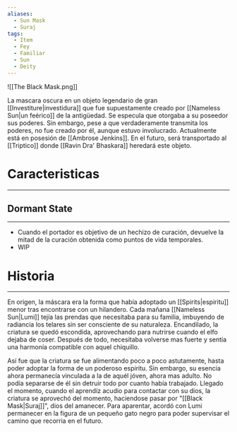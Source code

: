 ```yaml
---
aliases:
  - Sun Mask
  - Suraj
tags:
  - Item
  - Fey
  - Familiar
  - Sun
  - Deity
---
```

![[The Black Mask.png]]

La mascara oscura en un objeto legendario de gran [[Investiture|investidura]] que fue supuestamente creado por [[Nameless Sun|un feérico]] de la antigüedad. Se especula que otorgaba a su poseedor sus poderes. Sin embargo, pese a que verdaderamente transmita los poderes, no fue creado por él, aunque estuvo involucrado. Actualmente está en posesión de [[Ambrose Jenkins]]. En el futuro, será transportado al [[Triptico]] donde [[Ravin Dra' Bhaskara]] heredará este objeto.
# Caracteristicas
---
## Dormant State
---
- Cuando el portador es objetivo de un hechizo de curación, devuelve la mitad de la curación obtenida como puntos de vida temporales.
- WIP
# Historia
---
En origen, la máscara era la forma que había adoptado un [[Spirits|espiritu]] menor tras encontrarse con un hilandero. Cada mañana [[Nameless Sun|Lumi]] tejía las prendas que necesitaba para su familia, imbuyendo de radiancia los telares sin ser consciente de su naturaleza. Encandilado, la criatura se quedó escondida, aprovechando para nutrirse cuando el elfo dejaba de coser. Después de todo, necesitaba volverse mas fuerte y sentía una harmonía compatible con aquel chiquillo.

Así fue que la criatura se fue alimentando poco a poco astutamente, hasta poder adoptar la forma de un poderoso espiritu. Sin embargo, su esencia ahora permanecía vinculada a la de aquél jóven, ahora mas adulto. No podía separarse de él sin detruir todo por cuanto había trabajado. Llegado el momento, cuando el aprendíz acudio para contactar con su dios, la criatura se aprovechó del momento, haciendose pasar por "[[Black Mask|Suraj]]", dios del amanecer. Para aparentar, acordó con Lumi permanecer en la figura de un pequeño gato negro para poder supervisar el camino que recorria en el futuro.